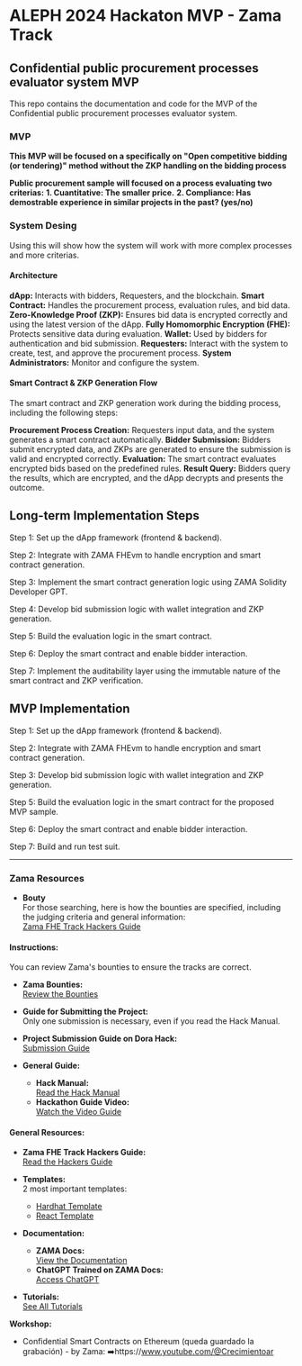 # ALEPH 2024 Hackaton MVP - Zama Track 
## Confidential public procurement processes evaluator system MVP

This repo contains the documentation and code for the MVP of the Confidential public procurement processes evaluator system.

### MVP
**This MVP will be focused on a specifically on "Open competitive bidding (or tendering)" method without the ZKP handling on the bidding process**

**Public procurement sample will focused on a process evaluating two criterias:**
**1. Cuantitative: The smaller price.**
**2. Compliance: Has demostrable experience in similar projects in the past? (yes/no)**

### System Desing
Using this will show how the system will work with more complex processes and more criterias.

#### Architecture

**dApp:** Interacts with bidders, Requesters, and the blockchain.
**Smart Contract:** Handles the procurement process, evaluation rules, and bid data.
**Zero-Knowledge Proof (ZKP):** Ensures bid data is encrypted correctly and using the latest version of the dApp.
**Fully Homomorphic Encryption (FHE):** Protects sensitive data during evaluation.
**Wallet:** Used by bidders for authentication and bid submission.
**Requesters:** Interact with the system to create, test, and approve the procurement process.
**System Administrators:** Monitor and configure the system.

#### Smart Contract & ZKP Generation Flow
The smart contract and ZKP generation work during the bidding process, including the following steps:

**Procurement Process Creation:** Requesters input data, and the system generates a smart contract automatically.
**Bidder Submission:** Bidders submit encrypted data, and ZKPs are generated to ensure the submission is valid and encrypted correctly.
**Evaluation:** The smart contract evaluates encrypted bids based on the predefined rules.
**Result Query:** Bidders query the results, which are encrypted, and the dApp decrypts and presents the outcome.

## Long-term Implementation Steps

Step 1: Set up the dApp framework (frontend & backend).

Step 2: Integrate with ZAMA FHEvm to handle encryption and smart contract generation.

Step 3: Implement the smart contract generation logic using ZAMA Solidity Developer GPT.

Step 4: Develop bid submission logic with wallet integration and ZKP generation.

Step 5: Build the evaluation logic in the smart contract.

Step 6: Deploy the smart contract and enable bidder interaction.

Step 7: Implement the auditability layer using the immutable nature of the smart contract and ZKP verification.

## MVP Implementation

Step 1: Set up the dApp framework (frontend & backend).

Step 2: Integrate with ZAMA FHEvm to handle encryption and smart contract generation.

Step 3: Develop bid submission logic with wallet integration and ZKP generation.

Step 5: Build the evaluation logic in the smart contract for the proposed MVP sample.

Step 6: Deploy the smart contract and enable bidder interaction.

Step 7: Build and run test suit.


--------------------------------------------------------------------------------------------

### Zama Resources  

- **Bouty**  
  For those searching, here is how the bounties are specified, including the judging criteria and general information:  
  [Zama FHE Track Hackers Guide](https://github.com/zama-ai/bounty-program/issues/133)  
#### **Instructions:**  
You can review Zama's bounties to ensure the tracks are correct.  

- **Zama Bounties:**  
  [Review the Bounties](https://dorahacks.io/bounty/871)  

- **Guide for Submitting the Project:**  
  Only one submission is necessary, even if you read the Hack Manual.  

- **Project Submission Guide on Dora Hack:**  
  [Submission Guide](https://dorahacks.io/hackathon/aleph-de-verano/submission-guide)  

- **General Guide:**  
  - **Hack Manual:**  
    [Read the Hack Manual](https://gregarious-eyebrow-d99.notion.site/Hacker-s-Manual-1490eb7f25e780fabb55dcff32644fb2)  
  - **Hackathon Guide Video:**  
    [Watch the Video Guide](https://www.youtube.com/watch?v=gsDflFi7g8k)  

#### **General Resources:**  

- **Zama FHE Track Hackers Guide:**  
  [Read the Hackers Guide](https://github.com/zama-ai/bounty-program/issues/133)  

- **Templates:**  
  2 most important templates:  
  - [Hardhat Template](https://github.com/zama-ai/fhevm-hardhat-template)  
  - [React Template](https://github.com/zama-ai/fhevm-react-template)  

- **Documentation:**  
  - **ZAMA Docs:**  
    [View the Documentation](https://docs.zama.ai/fhevm)  
  - **ChatGPT Trained on ZAMA Docs:**  
    [Access ChatGPT](https://chatgpt.com/g/g-67518aee3c708191b9f08d077a7d6fa1-zama-solidity-developer)  

- **Tutorials:**  
  [See All Tutorials](https://docs.zama.ai/fhevm/tutorials/see-all-tutorials)  

**Workshop:**
-  Confidential Smart Contracts on Ethereum (queda guardado la grabación) - by Zama: ➡️https://www.youtube.com/@Crecimientoar

